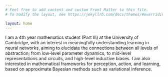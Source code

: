 ```yaml
---
# Feel free to add content and custom Front Matter to this file.
# To modify the layout, see https://jekyllrb.com/docs/themes/#overriding-theme-defaults

layout: home
---
```


I am a 4th year mathematics student (Part III) at the University of Cambridge, with an interest in meaningfully understanding learning in neural networks, aiming to elucidate the connections between all levels of abstraction; from low-level parameter dynamics, to mid-level representations and circuits, and high-level inductive biases. I am also interested in mathematical frameworks for perception, action, and learning, based on approximate Bayesian methods such as variational inference.

